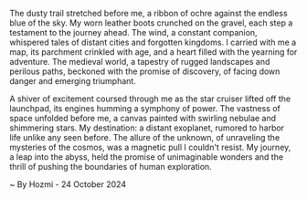 
The dusty trail stretched before me, a ribbon of ochre against the endless blue of the sky. My worn leather boots crunched on the gravel, each step a testament to the journey ahead. The wind, a constant companion, whispered tales of distant cities and forgotten kingdoms.  I carried with me a map, its parchment crinkled with age, and a heart filled with the yearning for adventure. The medieval world, a tapestry of rugged landscapes and perilous paths, beckoned with the promise of discovery, of facing down danger and emerging triumphant.

A shiver of excitement coursed through me as the star cruiser lifted off the launchpad, its engines humming a symphony of power. The vastness of space unfolded before me, a canvas painted with swirling nebulae and shimmering stars. My destination: a distant exoplanet, rumored to harbor life unlike any seen before.  The allure of the unknown, of unraveling the mysteries of the cosmos, was a magnetic pull I couldn't resist. My journey, a leap into the abyss, held the promise of unimaginable wonders and the thrill of pushing the boundaries of human exploration. 

~ By Hozmi - 24 October 2024
